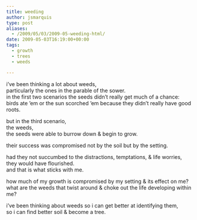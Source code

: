 ```yaml
---
title: weeding
author: jsmarquis
type: post
aliases:
  - /2009/05/03/2009-05-weeding-html/
date: 2009-05-03T16:19:00+00:00
tags:
  - growth
  - trees
  - weeds

---
```

i&#8217;ve been thinking a lot about weeds,  
particularly the ones in the parable of the sower.  
in the first two scenarios the seeds didn&#8217;t really get much of a chance:  
birds ate &#8217;em or the sun scorched &#8217;em because they didn&#8217;t really have good roots.

but in the third scenario,  
the weeds,  
the seeds were able to burrow down & begin to grow.

their success was compromised not by the soil but by the setting.

had they not succumbed to the distractions, temptations, & life worries,  
they would have flourished.  
and that is what sticks with me.

how much of my growth is compromised by my setting & its effect on me?  
what are the weeds that twist around & choke out the life developing within me?

i&#8217;ve been thinking about weeds so i can get better at identifying them,  
so i can find better soil & become a tree.